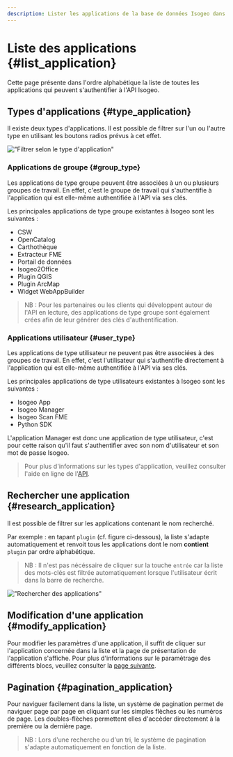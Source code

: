 ```yaml
---
description: Lister les applications de la base de données Isogeo dans l'application Isogeo Manager.
---
```


# Liste des applications {#list_application}

Cette page présente dans l'ordre alphabétique la liste de toutes les applications qui peuvent s'authentifier à l'API Isogeo.

## Types d'applications {#type_application}

Il existe deux types d'applications. Il est possible de filtrer sur l'un ou l'autre type en utilisant les boutons radios prévus à cet effet.

!["Filtrer selon le type d'application"](/assets/applications_radio_button.png)

### Applications de groupe {#group_type}

Les applications de type groupe peuvent être associées à un ou plusieurs groupes de travail. En effet, c'est le groupe de travail qui s'authentifie à l'application qui est elle-même authentifiée à l'API via ses clés.

Les principales applications de type groupe existantes à Isogeo sont les suivantes :

* CSW
* OpenCatalog
* Carthothèque
* Extracteur FME
* Portail de données
* Isogeo2Office
* Plugin QGIS
* Plugin ArcMap
* Widget WebAppBuilder

> NB : Pour les partenaires ou les clients qui développent autour de l'API en lecture, des applications de type groupe sont également crées afin de leur générer des clés d'authentification.

### Applications utilisateur {#user_type}

Les applications de type utilisateur ne peuvent pas être associées à des groupes de travail. En effet, c'est l'utilisateur qui s'authentifie directement à l'application qui est elle-même authentifiée à l'API via ses clés.

Les principales applications de type utilisateurs existantes à Isogeo sont les suivantes :

* Isogeo App
* Isogeo Manager
* Isogeo Scan FME
* Python SDK

L'application Manager est donc une application de type utilisateur, c'est pour cette raison qu'il faut s'authentifier avec son nom d'utilisateur et son mot de passe Isogeo.

> Pour plus d'informations sur les types d'application, veuillez consulter l'aide en ligne de l'[API](http://help.isogeo.com/api/fr/authentication/concepts.html).

## Rechercher une application {#research_application}

Il est possible de filtrer sur les applications contenant le nom recherché.

Par exemple : en tapant `plugin` (cf. figure ci-dessous), la liste s'adapte automatiquement et renvoit tous les applications dont le nom **contient** `plugin` par ordre alphabétique.

> NB : Il n'est pas nécéssaire de cliquer sur la touche `entrée` car la liste des mots-clés est filtrée automatiquement lorsque l'utilisateur écrit dans la barre de recherche.

!["Rechercher des applications"](/assets/applications_research_plugin.png)

## Modification d'une application {#modify_application}

Pour modifier les paramètres d'une application, il suffit de cliquer sur l'application concernée dans la liste et la page de présentation de l'application s'affiche. Pour plus d'informations sur le paramètrage des différents blocs, veuillez consulter la [page suivante](details.md).

## Pagination {#pagination_application}

Pour naviguer facilement dans la liste, un système de pagination permet de naviguer page par page en cliquant sur les simples flèches ou les numéros de page. Les doubles-flèches permettent elles d'accèder directement à la première ou la dernière page.

> NB : Lors d'une recherche ou d'un tri, le système de pagination s'adapte automatiquement en fonction de la liste.